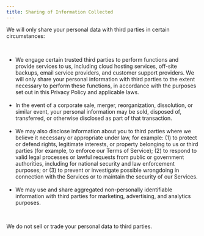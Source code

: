 ```yaml
---
title: Sharing of Information Collected
---
```


<p>We will only share your personal data with third parties in certain circumstances:</p>
<br>
<ul>
<li>We engage certain trusted third parties to perform functions and provide services to us, including cloud hosting services, off-site backups, email service providers, and customer support providers. We will only share your personal information with third parties to the extent necessary to perform these functions, in accordance with the purposes set out in this Privacy Policy and applicable laws.</li>
<br>
<li>In the event of a corporate sale, merger, reorganization, dissolution, or similar event, your personal information may be sold, disposed of, transferred, or otherwise disclosed as part of that transaction.</li>
<br>
<li>We may also disclose information about you to third parties where we believe it necessary or appropriate under law, for example: (1) to protect or defend rights, legitimate interests, or property belonging to us or third parties (for example, to enforce our Terms of Service); (2) to respond to valid legal processes or lawful requests from public or government authorities, including for national security and law enforcement purposes; or (3) to prevent or investigate possible wrongdoing in connection with the Services or to maintain the security of our Services.</li>
<br>
<li>We may use and share aggregated non-personally identifiable information with third parties for marketing, advertising, and analytics purposes.</li>
</ul>
<br>
<p>We do not sell or trade your personal data to third parties.</p>
